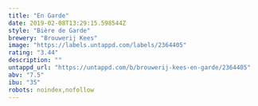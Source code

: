 ```yaml
---
title: "En Garde"
date: 2019-02-08T13:29:15.598544Z
style: "Bière de Garde"
brewery: "Brouwerij Kees"
image: "https://labels.untappd.com/labels/2364405"
rating: "3.44"
description: ""
untappd_url: "https://untappd.com/b/brouwerij-kees-en-garde/2364405"
abv: "7.5"
ibu: "35"
robots: noindex,nofollow
---
```

